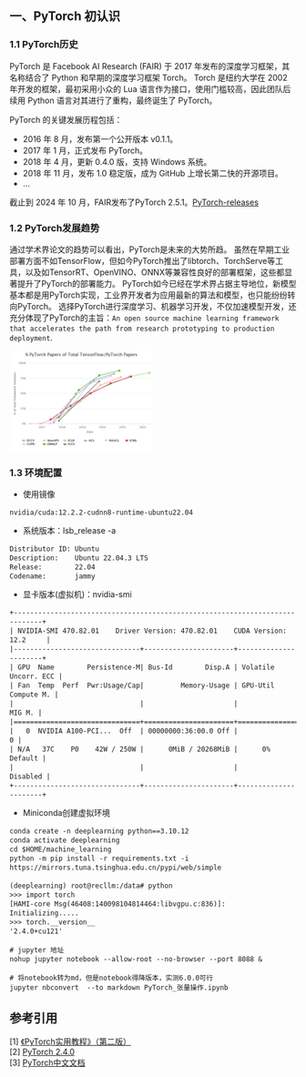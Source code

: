 ## 一、PyTorch 初认识

### 1.1 PyTorch历史
PyTorch 是 Facebook AI Research (FAIR) 于 2017 年发布的深度学习框架，其名称结合了 Python 和早期的深度学习框架 Torch。
Torch 是纽约大学在 2002 年开发的框架，最初采用小众的 Lua 语言作为接口，使用门槛较高，因此团队后续用 Python 语言对其进行了重构，最终诞生了 PyTorch。

PyTorch 的关键发展历程包括：
+ 2016 年 8 月，发布第一个公开版本 v0.1.1。
+ 2017 年 1 月，正式发布 PyTorch。
+ 2018 年 4 月，更新 0.4.0 版，支持 Windows 系统。
+ 2018 年 11 月，发布 1.0 稳定版，成为 GitHub 上增长第二快的开源项目。
+ ...

截止到 2024 年 10 月，FAIR发布了PyTorch 2.5.1。[PyTorch-releases](https://github.com/pytorch/pytorch/releases)


### 1.2 PyTorch发展趋势

通过学术界论文的趋势可以看出，PyTorch是未来的大势所趋。
虽然在早期工业部署方面不如TensorFlow，但如今PyTorch推出了libtorch、TorchServe等工具，以及如TensorRT、OpenVINO、ONNX等兼容性良好的部署框架，这些都显著提升了PyTorch的部署能力。
PyTorch如今已经在学术界占据主导地位，新模型基本都是用PyTorch实现，工业界开发者为应用最新的算法和模型，也只能纷纷转向PyTorch。
选择PyTorch进行深度学习、机器学习开发，不仅加速模型开发，还充分体现了PyTorch的主旨：`An open source machine learning framework that accelerates the path from research prototyping to production deployment`.<br>

<img src="images/PyTorch发展趋势.png" width="50%" height="30%" alt=""><br>


### 1.3 环境配置

+ 使用镜像
```shell
nvidia/cuda:12.2.2-cudnn8-runtime-ubuntu22.04
```

+ 系统版本：lsb_release -a
```
Distributor ID: Ubuntu
Description:    Ubuntu 22.04.3 LTS
Release:        22.04
Codename:       jammy
```

+ 显卡版本(虚拟机)：nvidia-smi
```
+-----------------------------------------------------------------------------+
| NVIDIA-SMI 470.82.01    Driver Version: 470.82.01    CUDA Version: 12.2     |
|-------------------------------+----------------------+----------------------+
| GPU  Name        Persistence-M| Bus-Id        Disp.A | Volatile Uncorr. ECC |
| Fan  Temp  Perf  Pwr:Usage/Cap|         Memory-Usage | GPU-Util  Compute M. |
|                               |                      |               MIG M. |
|===============================+======================+======================|
|   0  NVIDIA A100-PCI...  Off  | 00000000:36:00.0 Off |                    0 |
| N/A   37C    P0    42W / 250W |      0MiB / 20268MiB |      0%      Default |
|                               |                      |             Disabled |
+-------------------------------+----------------------+----------------------+
```

+ Miniconda创建虚拟环境
```
conda create -n deeplearning python==3.10.12
conda activate deeplearning
cd $HOME/machine_learning
python -m pip install -r requirements.txt -i https://mirrors.tuna.tsinghua.edu.cn/pypi/web/simple

(deeplearning) root@recllm:/data# python
>>> import torch
[HAMI-core Msg(46408:140098104814464:libvgpu.c:836)]: Initializing.....
>>> torch.__version__
'2.4.0+cu121'

# jupyter 地址
nohup jupyter notebook --allow-root --no-browser --port 8088 &

# 将notebook转为md，但是notebook得降版本，实测6.0.0可行
jupyter nbconvert  --to markdown PyTorch_张量操作.ipynb
```

## 参考引用

[1] [《PyTorch实用教程》（第二版）](https://github.com/TingsongYu/PyTorch-Tutorial-2nd/releases/tag/v1.0.0)<br>
[2] [PyTorch 2.4.0](https://pytorch.org/get-started/previous-versions/#v240)<br>
[3] [PyTorch中文文档](https://www.bookstack.cn/read/PyTorch-cn/README.md)<br>
